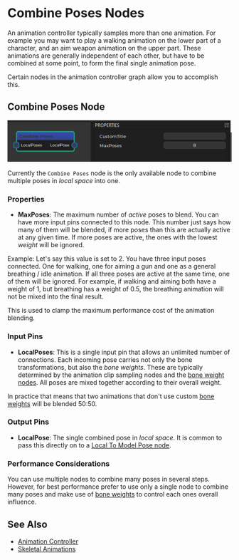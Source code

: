 # Combine Poses Nodes

An animation controller typically samples more than one animation. For example you may want to play a walking animation on the lower part of a character, and an aim weapon animation on the upper part. These animations are generally independent of each other, but have to be combined at some point, to form the final single animation pose.

Certain nodes in the animation controller graph allow you to accomplish this.

## Combine Poses Node

![CombinePose.png](./media/CombinePose.png)

Currently the `Combine Poses` node is the only available node to combine multiple poses in *local space* into one.

### Properties

* **MaxPoses**: The maximum number of *active* poses to blend. You can have more input pins connected to this node. This number just says how many of them will be blended, if more poses than this are actually active at any given time. If more poses are active, the ones with the lowest *weight* will be ignored.

Example: Let's say this value is set to 2. You have three input poses connected. One for walking, one for aiming a gun and one as a general breathing / idle animation. If all three poses are active at the same time, one of them will be ignored. For example, if walking and aiming both have a weight of 1, but breathing has a weight of 0.5, the breathing animation will not be mixed into the final result.

This is used to clamp the maximum performance cost of the animation blending.

### Input Pins

* **LocalPoses**: This is a single input pin that allows an unlimited number of connections. Each incoming pose carries not only the bone transformations, but also the *bone weights*. These are typically determined by the animation clip sampling nodes and the [bone weight nodes](anim-nodes-bone-weights.md). All poses are mixed together according to their overall weight.

In practice that means that two animations that don't use custom [bone weights](anim-nodes-bone-weights.md) will be blended 50:50.

### Output Pins

* **LocalPose**: The single combined pose in *local space*. It is common to pass this directly on to a [Local To Model Pose node](anim-nodes-modelspace.md).

### Performance Considerations

You can use multiple nodes to combine many poses in several steps. However, for best performance prefer to use only a single node to combine many poses and make use of [bone weights](anim-nodes-bone-weights.md) to control each ones overall influence.


## See Also


* [Animation Controller](Animation-Controller.md)
* [Skeletal Animations](Skeletal-Animation.md)

